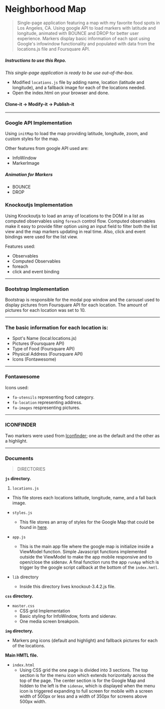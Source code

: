 # Neighborhood Map
>Single-page application featuring a map with my favorite food spots in Los Angeles, CA. Using google API to load markers with latitude and longitude, animated with BOUNCE and DROP for better user experience. Markers display basic information of each spot using Google's infowindow functionality and populated with data from the locations.js file and Foursquare API.


##### Instructions to use this Repo.
*This single-page application is ready to be use out-of-the-box.*
- Modified `locations.js` file by adding name, location (latitude and longitude), and a fallback image for each of the locations needed.
- Open the index.html on your browser and done.

#### Clone-it -> Modify-it -> Publish-it

---
### Google API Implementation
Using `initMap` to load the map providing latitude, longitude, zoom, and custom styles for the map.

Other features from google API used are:

- InfoWindow
- MarkerImage

##### Animation for Markers

- BOUNCE
- DROP

### Knockoutjs Implementation
Using Knockoutjs to load an array of locations to the DOM in a list as computed observables using `foreach` control flow. Computed observables make it easy to provide filter option using an input field to filter both the list view and the map markers updating in real time. Also, click and event bindings were used for the list view.

Features used:
- Observables
- Computed Observables
- foreach
- click and event binding

---
### Bootstrap Implementation
Bootstrap is responsible for the modal pop window and the carousel used to display pictures from Foursquare API for each location. The amount of pictures for each location was set to 10.

---
### The basic information for each location is:

- Spot's Name (local:locations.js)
- Pictures (Foursquare API)
- Type of Food (Foursquare API)
- Physical Address (Foursquare API)
- Icons (Fontawesome)

---
### Fontawesome
Icons used:

- `fa-utensils` representing food category.
- `fa-location` representing address.
- `fa-images` respresenting pictures.

---
### ICONFINDER
Two markers were used from [Iconfinder](https://www.iconfinder.com/search/?q=marker); one as the default and the other as a highlight.

---
### Documents
> DIRECTORIES

**`js` directory.**

1. `locations.js`

  - This file stores each locations latitude, longitude, name, and a fall back image.

- `styles.js`

  - This file stores an array of styles for the Google Map that could be found in [here](https://developers.google.com/maps/documentation/javascript/styling).

- `app.js`

  - This is the main app file where the google map is initialize inside a ViewModel function. Simple Javascript functions implemented outside the ViewModel to make the app mobile responsive and to open/close the sidenav. A final function runs the app `runApp` which is trigger by the google script callback at the bottom of the `index.hmtl`.

- `lib` directory
  - Inside this directory lives knockout-3.4.2.js file.

**`css` directory.**
- `master.css`
  - CSS grid Implementation
  - Basic styling for InfoWindow, fonts and sidenav.
  - One media screen breakpoin.

**`img` directory.**
- Markers png icons (default and highlight) and fallback pictures for each of the locations.

**Main HMTL file.**
- `index.html`
   - Using CSS grid the one page is divided into 3 sections. The top section is for the menu icon which extends horizontally across the top of the page. The center section is for the Google Map and hidden to the left is the `sidenav`, which is displayed when the menu icon is triggered expanding to  full screen for mobile with a screen width of 500px or less and a width of 350px for screens above 500px width.
